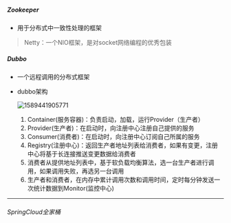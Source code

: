 ##### Zookeeper

* 用于分布式中一致性处理的框架

> Netty：一个NIO框架，是对socket网络编程的优秀包装

##### Dubbo

- 一个远程调用的分布式框架

- dubbo架构

  ![1589441905771](C:\Users\Maktub_J\Documents\Notes\0-picture\dubbo架构图.png)

  1. Container(服务容器)：负责启动，加载，运行Provider（生产者）
  2. Provider(生产者)：在启动时，向注册中心注册自己提供的服务
  3. Consumer(消费者)：在启动时，向注册中心订阅自己所属的服务
  4. Registry(注册中心)：返回生产者地址列表给消费者，如果有变更，注册中心将基于长连接推送变更数据给消费者
  5. 消费者从提供地址列表中，基于软负载均衡算法，选一台生产者进行调用，如果调用失败，再选另一台调用
  6. 生产者和消费者，在内存中累计调用次数和调用时间，定时每分钟发送一次统计数据到Monitor(监控中心)

---

###### SpringCloud全家桶